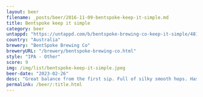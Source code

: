 ```yaml
---
layout: beer
filename: _posts/beer/2016-11-09-bentspoke-keep-it-simple.md
title: Bentspoke keep it simple
category: beer
untappd: "https://untappd.com/b/bentspoke-brewing-co-keep-it-simple/4817891"
country: "Australia"
brewery: "BentSpoke Brewing Co"
breweryURL: "/brewery/bentspoke-brewing-co.html"
style: "IPA - Other"
score: 9
img: /img/list/bentspoke-keep-it-simple.jpeg
beer-date: "2023-02-26"
desc: "Great balance from the first sip. Full of silky smooth hops. Has a slight lingering taste of peach"
permalink: /beer/:title.html
---
```

